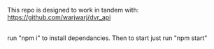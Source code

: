 This repo is designed to work in tandem with: https://github.com/warjwarj/dvr_api<br><br>

run "npm i" to install dependancies. Then to start just run "npm start"
